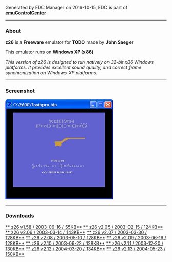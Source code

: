 Generated by EDC Manager on 2016-10-15, EDC is part of [**emuControlCenter**](https://github.com/PhoenixInteractiveNL/emuControlCenter/wiki)
***
### About
**z26** is a **Freeware** emulator for **TODO** made by **John Saeger**

This emulator runs on **Windows XP (x86)**

_This version of z26 is designed to run natively on 32-bit x86 Windows platforms. It provides excellent sound quality, and correct frame synchronization on Windows-XP platforms._

***
### Screenshot
![](https://raw.githubusercontent.com/PhoenixInteractiveNL/edc-masterhook/master/downloadhooks/z26/z26_screen.jpg)
***
### Downloads
[** z26 v1.58 / 2003-06-16 / 55KB**](https://github.com/PhoenixInteractiveNL/edc-repo0001/raw/master/z26/1.58.7z)
[** z26 v2.05 / 2003-02-15 / 124KB**](https://github.com/PhoenixInteractiveNL/edc-repo0001/raw/master/z26/2.05.7z)
[** z26 v2.06 / 2003-03-14 / 143KB**](https://github.com/PhoenixInteractiveNL/edc-repo0001/raw/master/z26/2.06.7z)
[** z26 v2.07 / 2003-03-30 / 128KB**](https://github.com/PhoenixInteractiveNL/edc-repo0001/raw/master/z26/2.07.7z)
[** z26 v2.08 / 2003-05-10 / 128KB**](https://github.com/PhoenixInteractiveNL/edc-repo0001/raw/master/z26/2.08.7z)
[** z26 v2.09 / 2003-06-16 / 128KB**](https://github.com/PhoenixInteractiveNL/edc-repo0001/raw/master/z26/2.09.7z)
[** z26 v2.10 / 2003-06-22 / 128KB**](https://github.com/PhoenixInteractiveNL/edc-repo0001/raw/master/z26/2.10.7z)
[** z26 v2.11 / 2003-12-20 / 130KB**](https://github.com/PhoenixInteractiveNL/edc-repo0001/raw/master/z26/2.11.7z)
[** z26 v2.12 / 2004-03-20 / 134KB**](https://github.com/PhoenixInteractiveNL/edc-repo0001/raw/master/z26/2.12.7z)
[** z26 v2.13 / 2004-05-23 / 150KB**](https://github.com/PhoenixInteractiveNL/edc-repo0001/raw/master/z26/2.13.7z)
